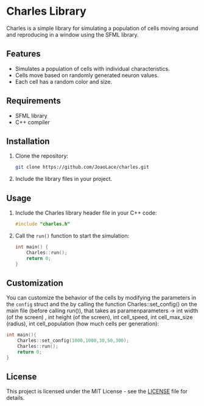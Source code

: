 # Charles Library

Charles is a simple library for simulating a population of cells moving around and reproducing in a window using the SFML library.

## Features

- Simulates a population of cells with individual characteristics.
- Cells move based on randomly generated neuron values.
- Each cell has a random color and size.

## Requirements

- SFML library
- C++ compiler

## Installation

1. Clone the repository:

    ```bash
    git clone https://github.com/JoaoLace/charles.git
    ```

2. Include the library files in your project.

## Usage

1. Include the Charles library header file in your C++ code:

    ```cpp
    #include "charles.h"
    ```

2. Call the `run()` function to start the simulation:

    ```cpp
    int main() {
        Charles::run();
        return 0;
    }
    ```

## Customization

You can customize the behavior of the cells by modifying the parameters in the `config` struct and the by calling the function Charles::set_config() on the main file (before calling run()), that takes as paramenparameters -> int width (of the screen) , int height (of the screen), int cell_speed, int cell_max_size (radius), int cell_population (how much cells per generation):

```cpp
int main(){
    Charles::set_config(1000,1000,30,50,300);
    Charles::run();
    return 0;
}
```
    

## License

This project is licensed under the MIT License - see the [LICENSE](LICENSE.txt) file for details.
